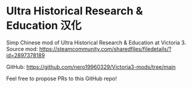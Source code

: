 # Ultra Historical Research & Education 汉化

Simp Chinese mod of Ultra Historical Research & Education at Victoria 3. Source mod: https://steamcommunity.com/sharedfiles/filedetails/?id=2897378189

GitHub: https://github.com/nero19960329/Victoria3-mods/tree/main

Feel free to propose PRs to this GitHub repo!
